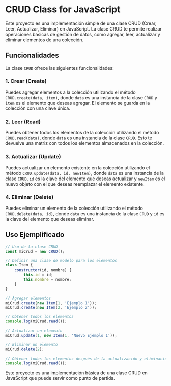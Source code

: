 # CRUD Class for JavaScript
Este proyecto es una implementación simple de una clase CRUD (Crear, Leer, Actualizar, Eliminar) en JavaScript. La clase CRUD te permite realizar operaciones básicas de gestión de datos, como agregar, leer, actualizar y eliminar elementos de una colección.

## Funcionalidades
La clase `CRUD` ofrece las siguientes funcionalidades:

### 1. Crear (Create)
Puedes agregar elementos a la colección utilizando el método `CRUD.create(data, item)`, donde `data` es una instancia de la clase `CRUD` y `item` es el elemento que deseas agregar. El elemento se guarda en la colección con una clave única.

### 2. Leer (Read)
Puedes obtener todos los elementos de la colección utilizando el método `CRUD.read(data)`, donde `data` es una instancia de la clase `CRUD`. Esto te devuelve una matriz con todos los elementos almacenados en la colección.

### 3. Actualizar (Update)
Puedes actualizar un elemento existente en la colección utilizando el método `CRUD.update(data, id, newItem)`, donde `data` es una instancia de la clase `CRUD`, `id` es la clave del elemento que deseas actualizar y `newItem` es el nuevo objeto con el que deseas reemplazar el elemento existente.

### 4. Eliminar (Delete)
Puedes eliminar un elemento de la colección utilizando el método `CRUD.delete(data, id)`, donde `data` es una instancia de la clase `CRUD` y `id` es la clave del elemento que deseas eliminar.

## Uso Ejemplificado

```javascript
// Uso de la clase CRUD
const miCrud = new CRUD();

// Definir una clase de modelo para los elementos
class Item {
    constructor(id, nombre) {
        this.id = id;
        this.nombre = nombre;
    }
}

// Agregar elementos
miCrud.create(new Item(1, 'Ejemplo 1'));
miCrud.create(new Item(2, 'Ejemplo 2'));

// Obtener todos los elementos
console.log(miCrud.read());

// Actualizar un elemento
miCrud.update(1, new Item(1, 'Nuevo Ejemplo 1'));

// Eliminar un elemento
miCrud.delete(2);

// Obtener todos los elementos después de la actualización y eliminación
console.log(miCrud.read());
```

Este proyecto es una implementación básica de una clase CRUD en JavaScript que puede servir como punto de partida.

